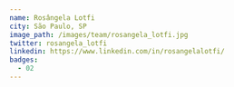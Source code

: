 ```yaml
---
name: Rosângela Lotfi
city: São Paulo, SP
image_path: /images/team/rosangela_lotfi.jpg
twitter: rosangela_lotfi
linkedin: https://www.linkedin.com/in/rosangelalotfi/
badges:
  - 02 
---
```

